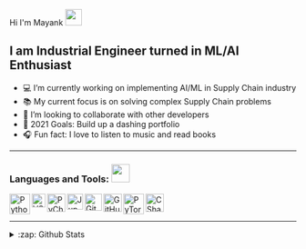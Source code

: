 Hi I'm Mayank <img src="https://github.com/TheDudeThatCode/TheDudeThatCode/blob/master/Assets/Hi.gif" width="29px"/>


## I am Industrial Engineer turned in ML/AI Enthusiast


- 💻 I’m currently working on implementing AI/ML in Supply Chain industry
- 📚 My current focus is on solving complex Supply Chain problems
- 🤝 I’m looking to collaborate with other developers
- 🥅 2021 Goals: Build up a dashing portfolio
- 🎧 Fun fact: I love to listen to music and read books

---


### Languages and Tools: <img src = "https://media2.giphy.com/media/QssGEmpkyEOhBCb7e1/giphy.gif?cid=ecf05e47a0n3gi1bfqntqmob8g9aid1oyj2wr3ds3mg700bl&rid=giphy.gif" width = 32px>


<img align="left" alt="Python" width="36px" src="https://raw.githubusercontent.com/Mayank Modashiya/Mayank-Modashiya/main/assets/png/python.png" />
<img align="left" alt="VSCode" width="24px" src="https://raw.githubusercontent.com/Mayank-Modashiya/Mayank-Modashiya/main/assets/png/vscode.png" />
<img align="left" alt="PyCharm" width="32px" src="https://raw.githubusercontent.com/Mayank-Modashiya/Mayank-Modashiya/main/assets/png/pycharm.png" />
<img align="left" alt="Jupyter" width="28px" src="https://raw.githubusercontent.com/Mayank-Modashiya/Mayank-Modashiya/master/assets/png/jupyter.png" />
<img align="left" alt="Git" width="30px" src="https://raw.githubusercontent.com/Mayank-Modashiya/Mayank-Modashiya/master/assets/png/git.png" />
<img align="left" alt="GitHub" width="32px" src="https://raw.githubusercontent.com/Mayank-Modashiya/Mayank-Modashiya/master/assets/png/github_white.png" />
<img align="left" alt="PyTorch" width="36px" src="https://raw.githubusercontent.com/Mayank-Modashiya/Mayank-Modashiya/master/assets/png/pytorch.png" />
<img align="left" alt="CSharp" width="32px" src="https://raw.githubusercontent.com/Mayank-Modashiya/Mayank-Modashiya/master/assets/png/csharp.png" />

<br />
<br />

---

<details>
  <summary>:zap: Github Stats</summary>

  <img align="left" alt="Mayank's Github Stats" src="https://github-readme-stats.vercel.app/api?username=Mayank-Modashiya&show_icons=true&hide_border=true&theme=dark" />
  <img align="left" alt="Mayank's Github Stats" src="https://github-readme-stats.vercel.app/api/top-langs/?username=Mayank-Modashiya&show_icons=true&hide_border=true&theme=dark" />

